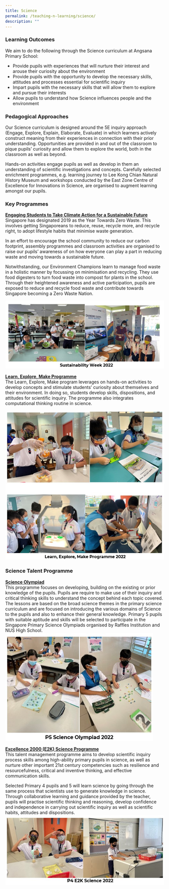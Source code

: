 ```yaml
---
title: Science
permalink: /teaching-n-learning/science/
description: ""
---
```

### Learning Outcomes

We aim to do the following through the Science curriculum at Angsana Primary School:

*   Provide pupils with experiences that will nurture their interest and arouse their curiosity about the environment
*   Provide pupils with the opportunity to develop the necessary skills, attitudes and processes essential for scientific inquiry
*   Impart pupils with the necessary skills that will allow them to explore and pursue their interests
*   Allow pupils to understand how Science influences people and the environment

### Pedagogical Approaches

Our Science curriculum is designed around the 5E inquiry approach (Engage, Explore, Explain, Elaborate, Evaluate) in which learners actively construct meaning from their experiences in connection with their prior understanding. Opportunities are provided in and out of the classroom to pique pupils’ curiosity and allow them to explore the world, both in the classroom as well as beyond.

  

Hands-on activities engage pupils as well as develop in them an understanding of scientific investigations and concepts. Carefully selected enrichment programmes, e.g. learning journey to Lee Kong Chian Natural History Museum and workshops conducted by the East Zone Centre of Excellence for Innovations in Science, are organised to augment learning amongst our pupils.


### Key Programmes

<b><u> Engaging Students to Take Climate Action for a Sustainable Future </b></u>
<br>
Singapore has designated 2019 as the Year Towards Zero Waste. This involves getting Singaporeans to reduce, reuse, recycle more, and recycle right, to adopt lifestyle habits that minimise waste generation.

In an effort to encourage the school community to reduce our carbon footprint, assembly programmes and classroom activities are organised to raise our pupils’ awareness of on how everyone can play a part in reducing waste and moving towards a sustainable future.

Notwithstanding, our Environment Champions learn to manage food waste in a holistic manner by focussing on minimisation and recycling. They use food digesters to turn food waste into compost for plants in the school. Through their heightened awareness and active participation, pupils are exposed to reduce and recycle food waste and contribute towards Singapore becoming a Zero Waste Nation.

![](/images/Sustainability%20Week%202022%20-%203.jpg)

<b><u>Learn, Explore, Make Programme</b></u>
<br>
The Learn, Explore, Make program leverages on hands-on activities to develop concepts and stimulate students’ curiosity about themselves and their environment. In doing so, students develop skills, dispositions, and attitudes for scientific inquiry. The programme also integrates computational thinking routine in science.

![](/images/LEM%202022.jpg)

### Science Talent Programme

<b><u>Science Olympiad</b></u>
<br>
This programme focuses on developing, building on the existing or prior knowledge of the pupils. Pupils are require to make use of their inquiry and critical thinking skills to understand the concept behind each topic covered. The lessons are based on the broad science themes in the primary science curriculum and are focused on introducing the various domains of Science to the pupils and also to enhance their general knowledge. Primary 5 pupils with suitable aptitude and skills will be selected to participate in the Singapore Primary Science Olympiads organised by Raffles Institution and NUS High School.
![](/images/P5%20Science%20Olympiad%202022.jpg)

<b><u>Excellence 2000 (E2K) Science Programme </b></u>
<br>
This talent management programme aims to develop scientific inquiry process skills among high-ability primary pupils in science, as well as nurture other important 21st century competencies such as resilience and resourcefulness, critical and inventive thinking, and effective communication skills.

Selected Primary 4 pupils and 5 will learn science by going through the same process that scientists use to generate knowledge in science. Through collaborative learning and guidance provided by the teacher, pupils will practise scientific thinking and reasoning, develop confidence and independence in carrying out scientific inquiry as well as scientific habits, attitudes and dispositions.
![](/images/P4%20E2K%20Science%202022.jpg)
